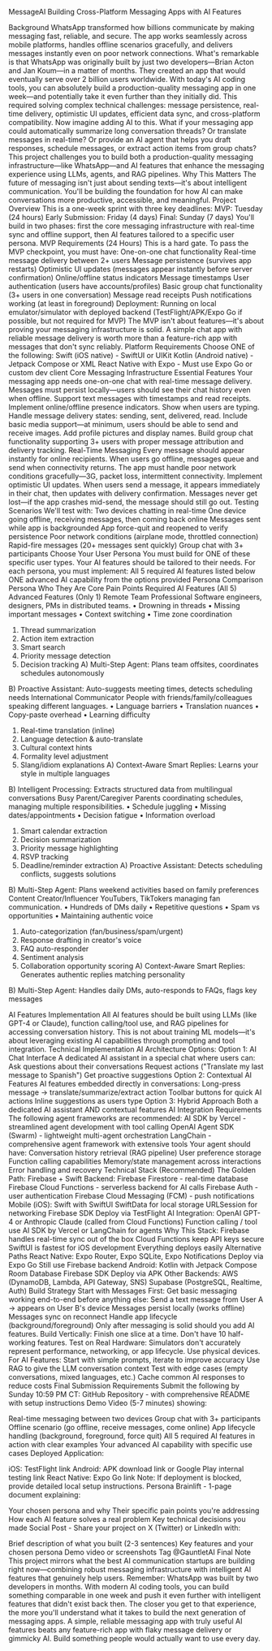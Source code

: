 MessageAI
Building Cross-Platform Messaging Apps with AI Features

Background
WhatsApp transformed how billions communicate by making messaging fast, reliable, and secure. The app works seamlessly across mobile platforms, handles offline scenarios gracefully, and delivers messages instantly even on poor network connections.
What's remarkable is that WhatsApp was originally built by just two developers—Brian Acton and Jan Koum—in a matter of months. They created an app that would eventually serve over 2 billion users worldwide. With today's AI coding tools, you can absolutely build a production-quality messaging app in one week—and potentially take it even further than they initially did.
This required solving complex technical challenges: message persistence, real-time delivery, optimistic UI updates, efficient data sync, and cross-platform compatibility.
Now imagine adding AI to this. What if your messaging app could automatically summarize long conversation threads? Or translate messages in real-time? Or provide an AI agent that helps you draft responses, schedule messages, or extract action items from group chats?
This project challenges you to build both a production-quality messaging infrastructure—like WhatsApp—and AI features that enhance the messaging experience using LLMs, agents, and RAG pipelines.
Why This Matters
The future of messaging isn't just about sending texts—it's about intelligent communication. You'll be building the foundation for how AI can make conversations more productive, accessible, and meaningful.
Project Overview
This is a one-week sprint with three key deadlines:
MVP: Tuesday (24 hours)
Early Submission: Friday (4 days)
Final: Sunday (7 days)
You'll build in two phases: first the core messaging infrastructure with real-time sync and offline support, then AI features tailored to a specific user persona.
MVP Requirements (24 Hours)
This is a hard gate. To pass the MVP checkpoint, you must have:
One-on-one chat functionality
Real-time message delivery between 2+ users
Message persistence (survives app restarts)
Optimistic UI updates (messages appear instantly before server confirmation)
Online/offline status indicators
Message timestamps
User authentication (users have accounts/profiles)
Basic group chat functionality (3+ users in one conversation)
Message read receipts
Push notifications working (at least in foreground)
Deployment: Running on local emulator/simulator with deployed backend (TestFlight/APK/Expo Go if possible, but not required for MVP)
The MVP isn't about features—it's about proving your messaging infrastructure is solid. A simple chat app with reliable message delivery is worth more than a feature-rich app with messages that don't sync reliably.
Platform Requirements
Choose ONE of the following:
Swift (iOS native) - SwiftUI or UIKit
Kotlin (Android native) - Jetpack Compose or XML
React Native with Expo - Must use Expo Go or custom dev client
Core Messaging Infrastructure
Essential Features
Your messaging app needs one-on-one chat with real-time message delivery. Messages must persist locally—users should see their chat history even when offline. Support text messages with timestamps and read receipts.
Implement online/offline presence indicators. Show when users are typing. Handle message delivery states: sending, sent, delivered, read.
Include basic media support—at minimum, users should be able to send and receive images. Add profile pictures and display names.
Build group chat functionality supporting 3+ users with proper message attribution and delivery tracking.
Real-Time Messaging
Every message should appear instantly for online recipients. When users go offline, messages queue and send when connectivity returns. The app must handle poor network conditions gracefully—3G, packet loss, intermittent connectivity.
Implement optimistic UI updates. When users send a message, it appears immediately in their chat, then updates with delivery confirmation. Messages never get lost—if the app crashes mid-send, the message should still go out.
Testing Scenarios
We'll test with:
Two devices chatting in real-time
One device going offline, receiving messages, then coming back online
Messages sent while app is backgrounded
App force-quit and reopened to verify persistence
Poor network conditions (airplane mode, throttled connection)
Rapid-fire messages (20+ messages sent quickly)
Group chat with 3+ participants
Choose Your User Persona
You must build for ONE of these specific user types. Your AI features should be tailored to their needs.
For each persona, you must implement:
All 5 required AI features listed below
ONE advanced AI capability from the options provided
Persona Comparison
Persona
Who They Are
Core Pain Points
Required AI Features (All 5)
Advanced Features (Only 1)
Remote Team Professional
Software engineers, designers, PMs in distributed teams.
• Drowning in threads 
• Missing important messages 
• Context switching 
• Time zone coordination
1. Thread summarization 
2. Action item extraction 
3. Smart search 
4. Priority message detection 
5. Decision tracking
A) Multi-Step Agent: Plans team offsites, coordinates schedules autonomously 
 
B) Proactive Assistant: Auto-suggests meeting times, detects scheduling needs
International Communicator
People with friends/family/colleagues speaking different languages.
• Language barriers 
• Translation nuances 
• Copy-paste overhead 
• Learning difficulty
1. Real-time translation (inline) 
2. Language detection & auto-translate 
3. Cultural context hints 
4. Formality level adjustment 
5. Slang/idiom explanations
A) Context-Aware Smart Replies: Learns your style in multiple languages  

B) Intelligent Processing: Extracts structured data from multilingual conversations
Busy Parent/Caregiver
Parents coordinating schedules, managing multiple responsibilities.
• Schedule juggling 
• Missing dates/appointments 
• Decision fatigue 
• Information overload
1. Smart calendar extraction 
2. Decision summarization 
3. Priority message highlighting 
4. RSVP tracking 
5. Deadline/reminder extraction
A) Proactive Assistant: Detects scheduling conflicts, suggests solutions  

B) Multi-Step Agent: Plans weekend activities based on family preferences
Content Creator/Influencer
YouTubers, TikTokers managing fan communication.
• Hundreds of DMs daily 
• Repetitive questions 
• Spam vs opportunities 
• Maintaining authentic voice
1. Auto-categorization (fan/business/spam/urgent) 
2. Response drafting in creator's voice 
3. FAQ auto-responder 
4. Sentiment analysis 
5. Collaboration opportunity scoring
A) Context-Aware Smart Replies: Generates authentic replies matching personality  

B) Multi-Step Agent: Handles daily DMs, auto-responds to FAQs, flags key messages

AI Features Implementation
All AI features should be built using LLMs (like GPT-4 or Claude), function calling/tool use, and RAG pipelines for accessing conversation history. This is not about training ML models—it's about leveraging existing AI capabilities through prompting and tool integration.
Technical Implementation
AI Architecture Options:
Option 1: AI Chat Interface A dedicated AI assistant in a special chat where users can:
Ask questions about their conversations
Request actions ("Translate my last message to Spanish")
Get proactive suggestions
Option 2: Contextual AI Features AI features embedded directly in conversations:
Long-press message → translate/summarize/extract action
Toolbar buttons for quick AI actions
Inline suggestions as users type
Option 3: Hybrid Approach Both a dedicated AI assistant AND contextual features
AI Integration Requirements
The following agent frameworks are recommended:
AI SDK by Vercel - streamlined agent development with tool calling
OpenAI Agent SDK (Swarm) - lightweight multi-agent orchestration
LangChain - comprehensive agent framework with extensive tools
Your agent should have:
Conversation history retrieval (RAG pipeline)
User preference storage
Function calling capabilities
Memory/state management across interactions
Error handling and recovery
Technical Stack (Recommended)
The Golden Path: Firebase + Swift
Backend:
Firebase Firestore - real-time database
Firebase Cloud Functions - serverless backend for AI calls
Firebase Auth - user authentication
Firebase Cloud Messaging (FCM) - push notifications
Mobile (iOS):
Swift with SwiftUI
SwiftData for local storage
URLSession for networking
Firebase SDK
Deploy via TestFlight
AI Integration:
OpenAI GPT-4 or Anthropic Claude (called from Cloud Functions)
Function calling / tool use
AI SDK by Vercel or LangChain for agents
Why This Stack:
Firebase handles real-time sync out of the box
Cloud Functions keep API keys secure
SwiftUI is fastest for iOS development
Everything deploys easily
Alternative Paths
React Native:
Expo Router, Expo SQLite, Expo Notifications
Deploy via Expo Go
Still use Firebase backend
Android:
Kotlin with Jetpack Compose
Room Database
Firebase SDK
Deploy via APK
Other Backends:
AWS (DynamoDB, Lambda, API Gateway, SNS)
Supabase (PostgreSQL, Realtime, Auth)
Build Strategy
Start with Messages First: Get basic messaging working end-to-end before anything else:
Send a text message from User A → appears on User B's device
Messages persist locally (works offline)
Messages sync on reconnect
Handle app lifecycle (background/foreground)
Only after messaging is solid should you add AI features.
Build Vertically: Finish one slice at a time. Don't have 10 half-working features.
Test on Real Hardware: Simulators don't accurately represent performance, networking, or app lifecycle. Use physical devices.
For AI Features:
Start with simple prompts, iterate to improve accuracy
Use RAG to give the LLM conversation context
Test with edge cases (empty conversations, mixed languages, etc.)
Cache common AI responses to reduce costs
Final Submission Requirements
Submit the following by Sunday 10:59 PM CT:
GitHub Repository - with comprehensive README with setup instructions
Demo Video (5-7 minutes) showing:


Real-time messaging between two devices
Group chat with 3+ participants
Offline scenario (go offline, receive messages, come online)
App lifecycle handling (background, foreground, force quit)
All 5 required AI features in action with clear examples
Your advanced AI capability with specific use cases
Deployed Application:


iOS: TestFlight link
Android: APK download link or Google Play internal testing link
React Native: Expo Go link
Note: If deployment is blocked, provide detailed local setup instructions.
Persona Brainlift  - 1-page document explaining:


Your chosen persona and why
Their specific pain points you're addressing
How each AI feature solves a real problem
Key technical decisions you made
Social Post - Share your project on X (Twitter) or LinkedIn with:


Brief description of what you built (2-3 sentences)
Key features and your chosen persona
Demo video or screenshots
Tag @GauntletAI
Final Note
This project mirrors what the best AI communication startups are building right now—combining robust messaging infrastructure with intelligent AI features that genuinely help users.
Remember: WhatsApp was built by two developers in months. With modern AI coding tools, you can build something comparable in one week and push it even further with intelligent features that didn't exist back then.
The closer you get to that experience, the more you'll understand what it takes to build the next generation of messaging apps.
A simple, reliable messaging app with truly useful AI features beats any feature-rich app with flaky message delivery or gimmicky AI.
Build something people would actually want to use every day.
